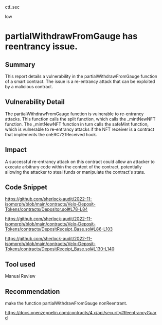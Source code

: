 ctf_sec

low

# partialWithdrawFromGauge has reentrancy issue.

## Summary

This report details a vulnerability in the partialWithdrawFromGauge function of a smart contract. The issue is a re-entrancy attack that can be exploited by a malicious contract.

## Vulnerability Detail

The partialWithdrawFromGauge function is vulnerable to re-entrancy attacks. This function calls the split function, which calls the _mintNewNFT function. The _mintNewNFT function in turn calls the safeMint function, which is vulnerable to re-entrancy attacks if the NFT receiver is a contract that implements the onERC721Received hook.

## Impact

A successful re-entrancy attack on this contract could allow an attacker to execute arbitrary code within the context of the contract, potentially allowing the attacker to steal funds or manipulate the contract's state.

## Code Snippet

https://github.com/sherlock-audit/2022-11-isomorph/blob/main/contracts/Velo-Deposit-Tokens/contracts/Depositor.sol#L78-L84

https://github.com/sherlock-audit/2022-11-isomorph/blob/main/contracts/Velo-Deposit-Tokens/contracts/DepositReceipt_Base.sol#L86-L103

https://github.com/sherlock-audit/2022-11-isomorph/blob/main/contracts/Velo-Deposit-Tokens/contracts/DepositReceipt_Base.sol#L130-L140

## Tool used

Manual Review

## Recommendation

make the function partialWithdrawFromGauge nonReentrant.

https://docs.openzeppelin.com/contracts/4.x/api/security#ReentrancyGuard
